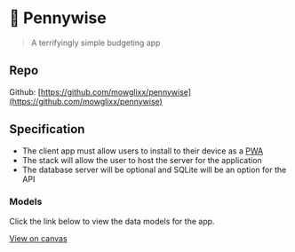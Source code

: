 # :clown_face: Pennywise

> A terrifyingly simple budgeting app

## Repo
Github: [https://github.com/mowglixx/pennywise](https://github.com/mowglixx/pennywise)

## Specification
- The client app must allow users to install to their device as a [﻿PWA](https://developer.mozilla.org/en-US/docs/Web/Progressive_web_apps)﻿
- The stack will allow the user to host the server for the application
- The database server will be optional and SQLite will be an option for the API
### Models
Click the link below to view the data models for the app.

[﻿View on canvas](https://app.eraser.io/workspace/EQQb2pYws70R2Puvdzyb?elements=VuScln0CeJjaU9XyJhSf9Q) 
